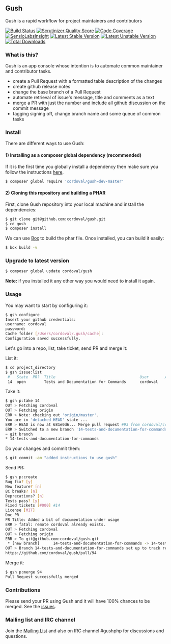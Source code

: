 ## Gush

Gush is a rapid workflow for project maintainers and contributors

[![Build Status](https://travis-ci.org/cordoval/gush.png?branch=master)](https://travis-ci.org/cordoval/gush)
[![Scrutinizer Quality Score](https://scrutinizer-ci.com/g/cordoval/gush/badges/quality-score.png?s=f54effe2042a7eb161b0263322b3b4979d2de900)](https://scrutinizer-ci.com/g/cordoval/gush/)
[![Code Coverage](https://scrutinizer-ci.com/g/cordoval/gush/badges/coverage.png?s=fbd3a27c4b0b05fbb82de21108c44f0cf7a12661)](https://scrutinizer-ci.com/g/cordoval/gush/)
[![SensioLabsInsight](https://insight.sensiolabs.com/projects/160ad92b-b065-482e-9ebd-4cff2b931451/mini.png)](https://insight.sensiolabs.com/projects/160ad92b-b065-482e-9ebd-4cff2b931451)
[![Latest Stable Version](https://poser.pugx.org/cordoval/gush/v/stable.png)](https://packagist.org/packages/cordoval/gush)
[![Latest Unstable Version](https://poser.pugx.org/cordoval/gush/v/unstable.png)](https://packagist.org/packages/cordoval/gush)
[![Total Downloads](https://poser.pugx.org/cordoval/gush/downloads.png)](https://packagist.org/packages/cordoval/gush)

### What is this?

Gush is an app console whose intention is to automate common maintainer and contributor tasks.

- create a Pull Request with a formatted table description of the changes
- create github release notes
- change the base branch of a Pull Request
- automate retrieval of issue's message, title and comments as a text
- merge a PR with just the number and include all github discussion on the commit message
- tagging signing off, change branch name and some queue of common tasks

### Install

There are different ways to use Gush:

#### 1) Installing as a composer global dependency (recommended)

If it is the first time you globally install a dependency then make sure
you follow the instructions [here](http://getcomposer.org/doc/03-cli.md#global).

```bash
$ composer global require 'cordoval/gush=dev-master'
```

#### 2) Cloning this repository and building a PHAR

First, clone Gush repository into your local machine and install the dependencies:

```bash
$ git clone git@github.com:cordoval/gush.git
$ cd gush
$ composer install
```

We can use [Box](https://github.com/kherge/Box) to build the phar file. Once installed, you can build it easily:

```bash
$ box build -v
```
### Upgrade to latest version

```bash
$ composer global update cordoval/gush
```

**Note:** if you installed it any other way you would need to install it again.

### Usage

You may want to start by configuring it:

```bash
$ gsh configure
Insert your github credentials:
username: cordoval
password:
Cache folder [/Users/cordoval/.gush/cache]:
Configuration saved successfully.
```

Let's go into a repo, list, take ticket, send PR and merge it:

List it:
```bash
$ cd project_directory
$ gsh issue:list
 #   State  PR?  Title                                     User       Assignee   Milestone        Labels       Created
 14  open        Tests and Documentation for Commands      cordoval                                            2014-01-10
```

Take it:
```bash
$ gsh p:take 14
OUT > Fetching cordoval
OUT > Fetching origin
ERR > Note: checking out 'origin/master'.
You are in 'detached HEAD' state ...
ERR > HEAD is now at 681e0d6... Merge pull request #93 from cordoval/configure-command-test
ERR > Switched to a new branch '14-tests-and-documentation-for-commands'
~ git branch
* 14-tests-and-documentation-for-commands
```

Do your changes and commit them:
```bash
$ git commit -am "added instructions to use gush"
```

Send PR:
```bash
$ gsh p:create
Bug fix? [y]
New feature? [n]
BC breaks? [n]
Deprecations? [n]
Tests pass? [y]
Fixed tickets [#000] #14
License [MIT]
Doc PR
PR Title: Added a bit of documentation under usage
ERR > fatal: remote cordoval already exists.
OUT > Fetching cordoval
OUT > Fetching origin
ERR > To git@github.com:cordoval/gush.git
 * [new branch]      14-tests-and-documentation-for-commands -> 14-tests-and-documentation-for-commands
OUT > Branch 14-tests-and-documentation-for-commands set up to track remote branch 14-tests-and-documentation-for-commands from cordoval.
https://github.com/cordoval/gush/pull/94
```

Merge it:
```bash
$ gsh p:merge 94
Pull Request successfully merged
```

### Contributions

Please send your PR using Gush and it will have 100% chances to be merged.
See the [issues](https://github.com/cordoval/gush/issues?state=open).

### Mailing list and IRC channel

Join the [Mailing List](https://groups.google.com/forum/#!forum/gushphp)
and also on IRC channel #gushphp for discussions and questions.
